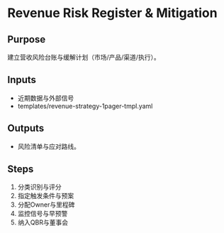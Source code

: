 # Revenue Risk Register & Mitigation

## Purpose

建立营收风险台账与缓解计划（市场/产品/渠道/执行）。

## Inputs

- 近期数据与外部信号
- templates/revenue-strategy-1pager-tmpl.yaml

## Outputs

- 风险清单与应对路线。

## Steps

1. 分类识别与评分
2. 指定触发条件与预案
3. 分配Owner与里程碑
4. 监控信号与早预警
5. 纳入QBR与董事会
